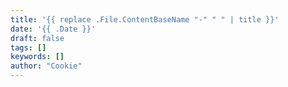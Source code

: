 ```yaml
---
title: '{{ replace .File.ContentBaseName "-" " " | title }}'
date: '{{ .Date }}'
draft: false
tags: []
keywords: []
author: "Cookie"
---
```

